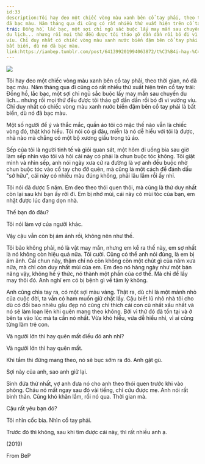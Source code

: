 ```yaml
---
id:33
description:Tôi hay đeo một chiếc vòng màu xanh bên cổ tay phải, theo thời gian, nó
đã bạc màu. Năm tháng qua đi cũng có rất nhiều thứ xuất hiện trên cổ tay
trái: Đồng hồ, lắc bạc, một sợi chỉ ngũ sắc buộc lấy may mắn sau chuyến
du lịch... nhưng rồi mọi thứ đều được tôi tháo gỡ dần dần rồi bỏ đi vì vướng
víu. Chỉ duy nhất có chiếc vòng màu xanh nước biển đậm bên cổ tay phải là
bất biến, dù nó đã bạc màu.
link:https://iambep.tumblr.com/post/641399201994063872/t%C3%B4i-hay-%C4%91eo-m%E1%BB%99t-chi%E1%BA%BFc-v%C3%B2ng-m%C3%A0u-xanh-b%C3%AAn-c%E1%BB%95-tay
---
```


![](https://64.media.tumblr.com/2a5e98572496a8780f730ee46bb11f70/628c42d522121421-88/s1280x1920/b88a0e0e53bc233edcc8425783d67de17ef6dfe7.jpg)

Tôi hay đeo một chiếc vòng màu xanh bên cổ tay phải, theo thời gian, nó
đã bạc màu. Năm tháng qua đi cũng có rất nhiều thứ xuất hiện trên cổ tay
trái: Đồng hồ, lắc bạc, một sợi chỉ ngũ sắc buộc lấy may mắn sau chuyến
du lịch... nhưng rồi mọi thứ đều được tôi tháo gỡ dần dần rồi bỏ đi vì vướng
víu. Chỉ duy nhất có chiếc vòng màu xanh nước biển đậm bên cổ tay phải là
bất biến, dù nó đã bạc màu.

Một số người để ý và thắc mắc, quần áo tôi có mặc thế nào vẫn là chiếc vòng
đó, thật khó hiểu. Tôi nói có gì đâu, miễn là nó dễ hiểu với tôi là được,
nhà nào mà chẳng có một bộ xương giấu trong tủ áo.

Sếp của tôi là người tinh tế và giỏi quan sát, một hôm đi uống bia sau giờ
làm sếp nhìn vào tôi và hỏi cái này có phải là chun buộc tóc không. Tôi
giật mình và nhìn sếp, anh nói ngày xưa cứ ra đường là vợ anh đều buộc nhờ
chun buộc tóc vào cổ tay cho đỡ quên, mà cũng là một cách để đánh dấu "sở
hữu", cái này có nhiều màu đúng không, phải lâu lắm rồi ấy nhỉ.

Tôi nói đã được 5 năm. Em đeo theo thói quen thôi, mà cũng là thứ duy nhất
còn lại sau khi bạn ấy rời đi. Em bị nhớ mùi, cái này có mùi tóc của bạn,
em nhặt được lúc đang dọn nhà.

Thế bạn đó đâu?

Tôi nói làm vợ của người khác.

Vậy cậu vẫn còn bị ám ảnh rồi, không nên như thế.

Tôi bảo không phải, nó là vật may mắn, nhưng em kể ra thế này, em sợ nhất
là nó không còn hiệu quả nữa. Tôi cười. Cũng có thể anh nói đúng, là em
bị ám ảnh. Cái chun này, thậm chí nó còn không còn một chút gì của năm xưa
nữa, mà chỉ còn duy nhất mùi của em. Em đeo nó hàng ngày như một bản năng
vậy, không hề ý thức, nó thành một phần của cơ thể. Mà chỉ để lấy may thôi
đó. Anh nghĩ em có bị bệnh gì về tâm lý không.

Anh cũng chìa tay ra, có một sợi màu vàng. Thật ra, dù chỉ là một mảnh nhỏ
của cuộc đời, ta vẫn có ham muốn giữ chặt lấy. Cậu biết lũ nhỏ nhà tôi cho
dù có đổi bao nhiêu gấu đẹp nó cũng chỉ thích cái con cũ nhất xấu nhất và
nó sẽ làm loạn lên khi quên mang theo không. Bởi vì thứ đó đã tồn tại và
ở bên ta vào lúc mà ta cần nó nhất. Vừa khó hiểu, vừa dễ hiểu nhỉ, vì ai
cũng từng làm trẻ con.

Và người lớn thì hay quên mất điều đó anh nhỉ?

Và người lớn thì hay quên mất.

Khi tắm thì đừng mang theo, nó sẽ bục sớm ra đó. Anh gật gù.

Sợi này của anh, sao anh giữ lại.

Sinh đứa thứ nhất, vợ anh đưa nó cho anh theo thói quen trước khi vào phòng.
Cháu nó mất ngay sau đó vài tiếng, chỉ cứu được mẹ. Anh nói rất bình thản.
Cũng khó khăn lắm, rồi nó qua. Thời gian mà.

Cậu rất yêu bạn đó?

Tôi nhìn cốc bia. Nhìn cổ tay phải.

Trước đó thì không, sau khi tìm được cái này, thì rất nhiều anh ạ.

(2019)

From BeP